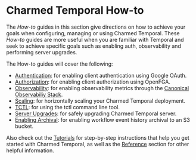 # Charmed Temporal How-to

The _How-to_ guides in this section give directions on how to achieve your goals
when configuring, managing or using Charmed Temporal. These _How-to_ guides are
more useful when you are familiar with Temporal and seek to achieve specific
goals such as enabling auth, observability and performing server upgrades.

The How-to guides will cover the following:

- [Authentication](https://discourse.charmhub.io/t/charmed-temporal-k8s-how-to-authentication/12586):
  for enabling client authentication using Google OAuth.
- [Authorization](https://discourse.charmhub.io/t/charmed-temporal-k8s-how-to-authorization/12587):
  for enabling client authorization using OpenFGA.
- [Observability](https://discourse.charmhub.io/t/charmed-temporal-k8s-how-to-observability/11787):
  for enabling observability metrics through the
  [Canonical Observabiliy Stack](https://charmhub.io/topics/canonical-observability-stack).
- [Scaling](https://discourse.charmhub.io/t/10840): for horizontally scaling
  your Charmed Temporal deployment.
- [TCTL](https://discourse.charmhub.io/t/charmed-temporal-k8s-how-to-tctl/11788):
  for using the tctl command line tool.
- [Server Upgrades](https://discourse.charmhub.io/t/charmed-temporal-k8s-how-to-server-upgrades/13105):
  for safely upgrading Charmed Temporal server.
- [Enabling Archival](https://discourse.charmhub.io/t/charmed-temporal-k8s-how-to-enable-archival/13106):
  for enabling workflow event history archival to an S3 bucket.

Also check out the
[Tutorials](https://discourse.charmhub.io/t/charmed-temporal-k8s-tutorial-introduction/11777)
for step-by-step instructions that help you get started with Charmed Temporal,
as well as the
[Reference](https://discourse.charmhub.io/t/charmed-temporal-k8s-reference-index/13741)
section for other helpful information.
